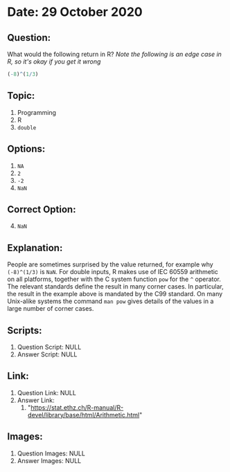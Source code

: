 # Date: 29 October 2020

## Question:
What would the following return in R?
*Note the following is an edge case in R, so it's okay if you get it wrong*

```r
(-8)^(1/3)
```

## Topic:
1. Programming
2. R
3. `double`

## Options:
1. `NA`
2. `2`
3. `-2`
4. `NaN`

## Correct Option:
4. `NaN`

## Explanation:
People are sometimes surprised by the value returned, for example why `(-8)^(1/3)` is `NaN`. For double inputs, R makes use of IEC 60559 arithmetic on all platforms, together with the C system function `pow` for the `^` operator. The relevant standards define the result in many corner cases. In particular, the result in the example above is mandated by the C99 standard. On many Unix-alike systems the command `man pow` gives details of the values in a large number of corner cases.

## Scripts:
1. Question Script: NULL
2. Answer Script: NULL

## Link:
1. Question Link: NULL
2. Answer Link:
   1. "https://stat.ethz.ch/R-manual/R-devel/library/base/html/Arithmetic.html" 

## Images:
1. Question Images: NULL
2. Answer Images: NULL
